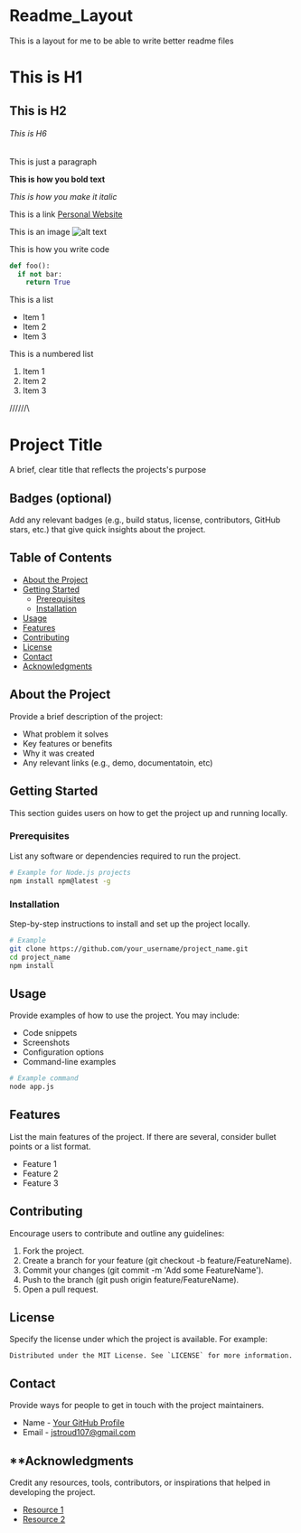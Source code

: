 # Readme_Layout
This is a layout for me to be able to write better readme files

# This is  H1
## This is H2

###### This is H6

This is just a paragraph

**This is how you bold text**

_This is how you make it italic_

This is a link [Personal Website](https://www.jonathanstroud.us)

This is an image ![alt text](https://litakinoanimecorner.wordpress.com/wp-content/uploads/2016/09/610103f9607b81ac7ce42be5d8dc14e2.jpg "Chilling")

This is how you write code
```python
def foo():
  if not bar:
    return True
```

This is a list
* Item 1
* Item 2
* Item 3

This is a numbered list
1. Item 1
2. Item 2
3. Item 3

/\/\/\/\/\/\

# **Project Title**
A brief, clear title that reflects the projects's purpose

## **Badges (optional)**
Add any relevant badges (e.g., build status, license, contributors, GitHub stars, etc.) that give quick insights about the project.

## **Table of Contents**
- [About the Project](#about-the-project)
- [Getting Started](#getting-started)
  - [Prerequisites](#prerequisites)
  - [Installation](#installation)
- [Usage](#usage)
- [Features](#features)
- [Contributing](#contributing)
- [License](#license)
- [Contact](#contact)
- [Acknowledgments](#acknowledgments)

## **About the Project**
Provide a brief description of the project:
* What problem it solves
* Key features or benefits
* Why it was created
* Any relevant links (e.g., demo, documentatoin, etc)

## **Getting Started**
This section guides users on how to get the project up and running locally.

### Prerequisites
List any software or dependencies required to run the project.

```bash
# Example for Node.js projects
npm install npm@latest -g
```

### Installation
Step-by-step instructions to install and set up the project locally.
```bash
# Example
git clone https://github.com/your_username/project_name.git
cd project_name
npm install
```

## **Usage**
Provide examples of how to use the project. You may include:
* Code snippets
* Screenshots
* Configuration options
* Command-line examples

```bash
# Example command
node app.js
```

## **Features**
List the main features of the project. If there are several, consider bullet points or a list format.

* Feature 1
* Feature 2
* Feature 3

## **Contributing**
Encourage users to contribute and outline any guidelines:

1. Fork the project.
2. Create a branch for your feature (git checkout -b feature/FeatureName).
3. Commit your changes (git commit -m 'Add some FeatureName').
4. Push to the branch (git push origin feature/FeatureName).
5. Open a pull request.

## **License**
Specify the license under which the project is available. For example:
```
Distributed under the MIT License. See `LICENSE` for more information.
```

## **Contact**
Provide ways for people to get in touch with the project maintainers.

* Name - [Your GitHub Profile](https://github.com/jstroud107/Readme_Layout/edit/main/README.md)
* Email - [jstroud107@gmail.com](mailto:jstroud107@gmail.com)

## **Acknowledgments
Credit any resources, tools, contributors, or inspirations that helped in developing the project.

* [Resource 1](https://www.jonathanstroud.us)
* [Resource 2](https://www.jonathanstroud.us)
